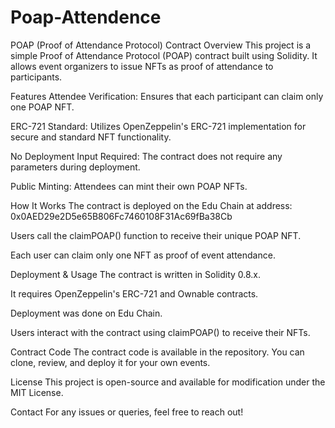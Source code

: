 # Poap-Attendence
POAP (Proof of Attendance Protocol) Contract
Overview
This project is a simple Proof of Attendance Protocol (POAP) contract built using Solidity. It allows event organizers to issue NFTs as proof of attendance to participants.

Features
Attendee Verification: Ensures that each participant can claim only one POAP NFT.

ERC-721 Standard: Utilizes OpenZeppelin's ERC-721 implementation for secure and standard NFT functionality.

No Deployment Input Required: The contract does not require any parameters during deployment.

Public Minting: Attendees can mint their own POAP NFTs.

How It Works
The contract is deployed on the Edu Chain at address: 0x0AED29e2D5e65B806Fc7460108F31Ac69fBa38Cb

Users call the claimPOAP() function to receive their unique POAP NFT.

Each user can claim only one NFT as proof of event attendance.

Deployment & Usage
The contract is written in Solidity 0.8.x.

It requires OpenZeppelin's ERC-721 and Ownable contracts.

Deployment was done on Edu Chain.

Users interact with the contract using claimPOAP() to receive their NFTs.

Contract Code
The contract code is available in the repository. You can clone, review, and deploy it for your own events.

License
This project is open-source and available for modification under the MIT License.

Contact
For any issues or queries, feel free to reach out!


